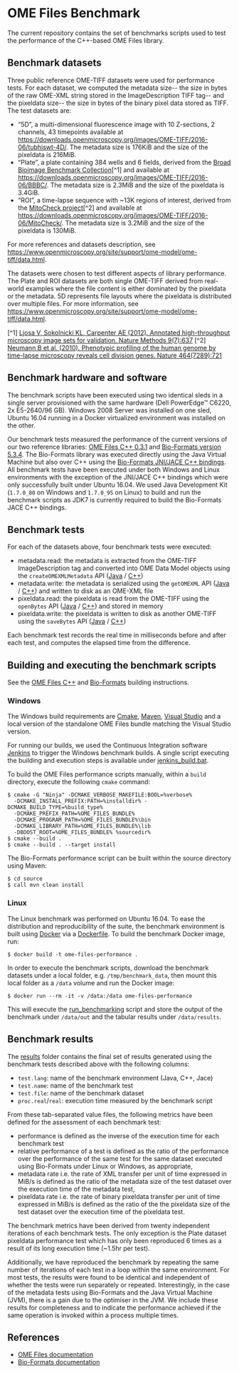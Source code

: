 # OME Files Benchmark

The current repository contains the set of benchmarks scripts used to test the
performance of the C++-based OME Files library.

## Benchmark datasets

Three public reference OME-TIFF datasets were used for performance tests. For
each dataset, we computed the metadata size-- the size in bytes of the raw
OME-XML string stored in the ImageDescription TIFF tag-- and the pixeldata
size-- the size in bytes of the binary pixel data stored as TIFF. The test
datasets are:

-   “5D”, a multi-dimensional fluorescence image with 10 Z-sections, 2
    channels, 43 timepoints available at
    https://downloads.openmicroscopy.org/images/OME-TIFF/2016-06/tubhiswt-4D/.
    The metadata size is 176KiB and the size of the pixeldata is 216MiB.
-   “Plate”, a plate containing 384 wells and 6 fields, derived from the
    [Broad Bioimage Benchmark Collection](https://data.broadinstitute.org/bbbc/)[^1]
    and available at
    https://downloads.openmicroscopy.org/images/OME-TIFF/2016-06/BBBC/. The
    metadata size is 2.3MiB and the size of the pixeldata is 3.4GiB.
-   “ROI”, a time-lapse sequence with ~13K regions of interest, derived from
    the [MitoCheck project](http://www.mitocheck.org/)[^2] and available at
    https://downloads.openmicroscopy.org/images/OME-TIFF/2016-06/MitoCheck/.
    The metadata size is 3.2MiB and the size of the pixeldata is 130MiB.

For more references and datasets description, see
https://www.openmicroscopy.org/site/support/ome-model/ome-tiff/data.html.

The datasets were chosen to test different aspects of library performance. The
Plate and ROI datasets are both single OME-TIFF derived from real-world
examples where the file content is either dominated by the pixeldata or the
metadata. 5D represents file layouts where the pixeldata is distributed over
multiple files. For more information, see
https://www.openmicroscopy.org/site/support/ome-model/ome-tiff/data.html.

[^1] [Ljosa V, Sokolnicki KL, Carpenter AE (2012). Annotated high-throughput microscopy image sets for validation. Nature Methods 9(7):637](https://www.ncbi.nlm.nih.gov/pmc/articles/PMC3627348/)
[^2] [Neumann B et al. (2010). Phenotypic profiling of the human genome by time-lapse microscopy reveals cell division genes. Nature 464(7289):721](https://www.ncbi.nlm.nih.gov/pmc/articles/PMC3108885/)

## Benchmark hardware and software

The benchmark scripts have been executed using two identical sleds in a single
server  provisioned with the  same hardware (Dell PowerEdge™ C6220, 2x
E5-2640/96 GB). Windows 2008 Server was installed on one sled, Ubuntu 16.04
running in a Docker virtualized environment was installed on the other.

Our benchmark tests measured the performance of the current versions of our
two reference libraries:
[OME Files C++ 0.3.1](http://downloads.openmicroscopy.org/ome-files-cpp/0.3.1/)
and [Bio-Formats version 5.3.4](http://downloads.openmicroscopy.org/bio-formats/5.3.4/).
The Bio-Formats library was executed directly using the Java Virtual Machine
but also over C++ using the
[Bio-Formats JNI/JACE C++ bindings](https://github.com/ome/bio-formats-jace).
All benchmark  tests have been executed under both Windows and Linux
environments with the exception of the JNI/JACE C++ bindings which were only
successfully built under Ubuntu 16.04. We used Java Development Kit
(`1.7.0_80` on Windows and `1.7.0_95` on Linux) to build and run the benchmark
scripts as JDK7 is  currently required to build the Bio-Formats JACE C++
bindings.

## Benchmark tests

For each of the datasets above, four benchmark tests were executed:

-   metadata.read: the metadata is extracted from the OME-TIFF
    ImageDescription tag and converted into OME Data Model objects using the
    ``createOMEXMLMetadata`` API ([Java](https://downloads.openmicroscopy.org/bio-formats/5.3.4/api/loci/formats/services/OMEXMLService.html#createOMEXMLMetadata-java.lang.String-) / [C++](https://downloads.openmicroscopy.org/ome-files-cpp/0.3.1/21/docs/ome-files-bundle-docs-0.3.1-b21/ome-files/api/html/namespaceome_1_1files.html#a469d4ec5c1bddd7b3afc0daa11ba1989))
-   metadata.write: the metadata is serialized using the ``getOMEXML`` API ([Java](https://downloads.openmicroscopy.org/bio-formats/5.3.4/api/loci/formats/services/OMEXMLService.html#getOMEXML-loci.formats.meta.MetadataRetrieve-) / [C++](https://downloads.openmicroscopy.org/ome-files-cpp/0.3.1/21/docs/ome-files-bundle-docs-0.3.1-b21/ome-files/api/html/namespaceome_1_1files.html#ad2898e87098e67fdda2154d7883692e0)) and written to disk as an OME-XML file
-   pixeldata.read: the pixeldata is read from the OME-TIFF using the
    ``openBytes`` API ([Java](https://downloads.openmicroscopy.org/bio-formats/5.3.4/api/loci/formats/IFormatReader.html#openBytes-int-byte:A-) / [C++](https://downloads.openmicroscopy.org/ome-files-cpp/0.3.1/21/docs/ome-files-bundle-docs-0.3.1-b21/ome-files/api/html/classome_1_1files_1_1detail_1_1FormatReader.html#a2106d1dd7b4f4fe6597fde5cdbdb0f37)) and stored in memory
-   pixeldata.write: the pixeldata is written to disk as another OME-TIFF using the ``saveBytes`` API ([Java](https://downloads.openmicroscopy.org/bio-formats/5.3.4/api/loci/formats/IFormatWriter.html#saveBytes-int-byte:A-) / [C++](https://downloads.openmicroscopy.org/ome-files-cpp/0.3.1/21/docs/ome-files-bundle-docs-0.3.1-b21/ome-files/api/html/classome_1_1files_1_1detail_1_1FormatWriter.html#a51115641c238f5830f796c1839d75872))

Each benchmark test records the real time in milliseconds before and after each
test, and computes the elapsed time from the difference.

## Building and executing the benchmark scripts

See the
[OME Files C++](https://www.openmicroscopy.org/site/support/ome-files-cpp/ome-cmake-superbuild/manual/html/building.html) and
[Bio-Formats](https://www.openmicroscopy.org/site/support/bio-formats/developers/building-bioformats.html) building instructions.

### Windows

The Windows build requirements are [Cmake](https://cmake.org/),
[Maven](http://maven.apache.org/),
[Visual Studio](https://www.visualstudio.com/) and a local version of the
standalone OME Files bundle matching the Visual Studio version.

 For running our builds, we used the Continuous Integration software
[Jenkins](https://jenkins.io/index.html) to trigger the Windows benchmark
builds. A single script executing the building and execution steps is
available under [jenkins_build.bat](scripts/jenkins_build.bat).

To build the OME Files performance scripts manually, within a `build`
directory, execute the following `cmake` command:

    $ cmake -G "Ninja" -DCMAKE_VERBOSE_MAKEFILE:BOOL=%verbose%
      -DCMAKE_INSTALL_PREFIX:PATH=%installdir% -DCMAKE_BUILD_TYPE=%build_type%
      -DCMAKE_PREFIX_PATH=%OME_FILES_BUNDLE%
      -DCMAKE_PROGRAM_PATH=%OME_FILES_BUNDLE%\bin
      -DCMAKE_LIBRARY_PATH=%OME_FILES_BUNDLE%\lib 
      -DBOOST_ROOT=%OME_FILES_BUNDLE% %sourcedir% 
    $ cmake --build .
    $ cmake --build . --target install

The Bio-Formats performance script can be built within the source directory
using Maven:

    $ cd source
    $ call mvn clean install

### Linux

The Linux benchmark was performed on Ubuntu 16.04. To ease the distribution and
reproducibility of the suite, the benchmark environment is built using
[Docker](https://www.docker.com/) via a [Dockerfile](Dockerfile). To build the
benchmark Docker image, run:

    $ docker build -t ome-files-performance .

In order to execute the benchmark scripts, download the benchmark datasets
under a local folder, e.g. `/tmp/benchmark_data`, then mount this local folder
as a `/data` volume and run the Docker image:

    $ docker run --rm -it -v /data:/data ome-files-performance

This will execute the [run_benchmarking](scripts/run_benchmarking) script and
store the output of the benchmark under `/data/out` and the tabular results
under `/data/results`.

## Benchmark results


The [results](results) folder contains the final set of results generated using
the benchmark tests described above with the following columns:

- `test.lang`: name of the benchmark environment (Java, C++, Jace)
- `test.name`: name of the benchmark test
- `test.file`: name of the benchmark dataset
- `proc.real`/`real`: execution time measured by the benchmark script

From these tab-separated value files, the following metrics have been defined
for the assessment of each benchmark test:

-   performance is defined as the inverse of the execution time for each
    benchmark test
-   relative performance of a test is defined as the ratio of the performance
    over the performance of the same test for the same dataset executed using
    Bio-Formats under Linux or Windows, as appropriate,
-   metadata rate i.e. the rate of XML transfer per unit of time expressed in
    MiB/s is defined as the ratio of the metadata size of the test dataset
    over the execution time of the metadata test,
-   pixeldata rate i.e. the rate of binary pixeldata transfer per unit of time
    expressed in MiB/s is defined as the ratio of the the pixeldata size of
    the test dataset over the execution time of the pixeldata test.


The benchmark metrics have been derived from twenty independent iterations of
each benchmark tests. The only exception is the Plate dataset pixeldata
performance test which has only been reproduced 6 times as a result of its
long execution time (~1.5hr per test).

Additionally, we have reproduced the benchmark by repeating the same number of
iterations of each test in a loop within the same environment. For most tests,
the results were found to be identical and independent of whether the tests
were run separately or repeated. Interestingly, in the case of the metadata
tests using Bio-Formats and the Java Virtual Machine (JVM), there is a gain
due to the optimiser in the JVM. We include these results for completeness and
to indicate the performance achieved if the same operation is invoked within a
process multiple times.

## References

- [OME Files documentation](https://www.openmicroscopy.org/site/support/ome-files-cpp/)
- [Bio-Formats documentation](https://www.openmicroscopy.org/site/support/bio-formats)
